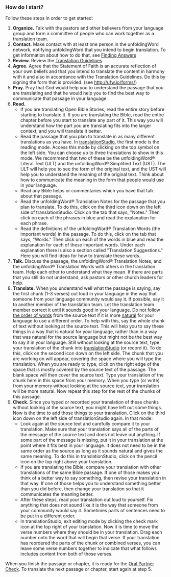 
### How do I start?

Follow these steps in order to get started:

1. **Organize.** Talk with the pastors and other believers from your language group and form a committee of people who can work together as a translation team. 
2. **Contact.** Make contact with at least one person in the unfoldingWord network, notifying unfoldingWord that you intend to begin translation. To get information about how to do that, see [Finding Answers](../../intro/finding-answers/01.md)
3. **Review.** Review the [Translation Guidelines](../../intro/translation-guidelines/01.md).
4. **Agree.** Agree that the Statement of Faith is an accurate reflection of your own beliefs and that you intend to translate the content in harmony with it and also in accordance with the Translation Guidelines. Do this by signing the form that is provided. (see http://ufw.io/forms/)
5. **Pray.** Pray that God would help you to understand the passage that you are translating and that he would help you to find the best way to communicate that passage in your language.
6. **Read.** 
    * If you are translating Open Bible Stories, read the entire story before starting to translate it. If you are translating the Bible, read the entire chapter before you start to translate any part of it. This way you will understand how the part you are translating fits into the larger context, and you will translate it better.
    * Read the passage that you plan to translate in as many different translations as you have. In [translationStudio](../../process/setup-ts/01.md), the first mode is the reading mode. Access this mode by clicking on the top symbol on the left side. You can choose up to three translations to show in this mode. We recommend that two of these be the unfoldingWord® Literal Text (ULT) and the unfoldingWord® Simplified Text (UST). The ULT will help you to see the form of the original text, and the UST will help you to understand the meaning of the original text. Think about how to communicate the meaning in the form that people would use in your language.  
    * Read any Bible helps or commentaries which you have that talk about that passage.
    * Read the unfoldingWord® Translation Notes for the passage that you plan to translate. To do this, click on the third icon down on the left side of translationStudio. Click on the tab that says, "Notes." Then click on each of the phrases in blue and read the explanation for each phrase.
    * Read the definitions of the unfoldingWord® Translation Words (the important words) in the passage. To do this, click on the tab that says, "Words." Then click on each of the words in blue and read the explanation for each of these important words. Under each explanation there is also a section called "Translation Suggestions." Here you will find ideas for how to translate these words.
7. **Talk.** Discuss the passage, the unfoldingWord® Translation Notes, and the unfoldingWord® Translation Words with others in the translation team. Help each other to understand what they mean. If there are parts that you still do not understand, ask pastors or other church leaders for help.
8. **Translate.** When you understand well what the passage is saying, say the first chunk (1-3 verses) out loud in your language in the way that someone from your language community would say it. If possible, say it to another member of the translation team. Let the translation team member correct it until it sounds good in your language. Do not follow [the order of words](../translate-wforw/01.md) from the source text if it is more [natural](../guidelines-natural/01.md) for your language to use a different order. To help with this, say the whole chunk of text without looking at the source text. This will help you to say these things in a way that is natural for your language, rather than in a way that was natural for the source language but might not be the best way to say it in your language. Still without looking at the source text, type your translation of the chunk into [translationStudio](../../process/setup-ts/01.md) (or record it). To do this, click on the second icon down on the left side. The chunk that you are working on will appear, covering the space where you will type the translation. When you are ready to type, click on the right edge of the space that is mostly covered by the source text of the passage. The blank space will then cover the source text. Type your translation of the chunk here in this space from your memory. When you type (or write) from your memory without looking at the source text, your translation will be more natural. Now repeat this step for the rest of the chunks of this passage. 
9. **Check**. Since you typed or recorded your translation of these chunks without looking at the source text, you might have left out some things. Now is the time to add those things to your translation. Click on the third icon down on the left side of translationStudio again. In that mode: 
    * Look again at the source text and carefully compare it to your translation. Make sure that your translation says all of the parts of the message of the source text and does not leave out anything. If some part of the message is missing, put it in your translation at the point where it fits best in your language. It does not need to be in the same order as the source as long as it sounds natural and gives the same meaning. To do this in translationStudio, click on the pencil icon on the top right above your translation.
    * If you are translating the Bible, compare your translation with other translations of the same Bible passage. If one of those makes you think of a better way to say something, then revise your translation in that way. If one of those helps you to understand something better than you did before, then change your translation so that it communicates the meaning better.
    * After these steps, read your translation out loud to yourself. Fix anything that does not sound like it is the way that someone from your community would say it. Sometimes parts of sentences need to be put in a different order.  
    * In translationStudio, exit editing mode by clicking the check mark icon at the top right of your translation. Now it is time to move the verse numbers where they should be in your translation. Drag each number onto the word that will begin that verse. If your translation has reordered the parts of the chunk or combined verses, you can leave some verse numbers together to indicate that what follows includes content from both of those verses.

When you finish the passage or chapter, it is ready for the [Oral Partner Check](../../checking/peer-check/01.md). To translate the next passage or chapter, start again at step 5.
 

